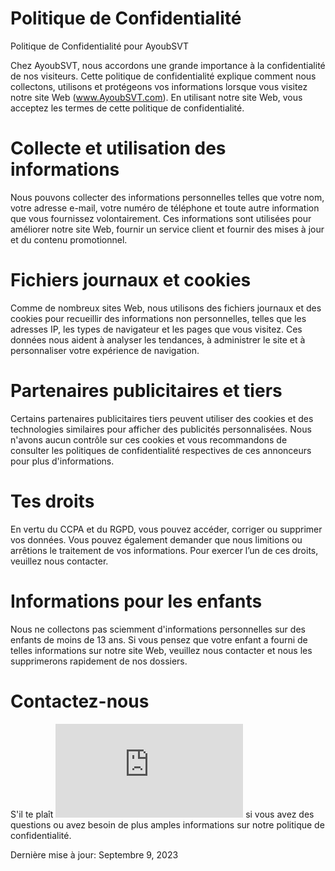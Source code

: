  # Politique de Confidentialité
Politique de Confidentialité pour AyoubSVT

Chez AyoubSVT, nous accordons une grande importance à la confidentialité de nos visiteurs. Cette politique de confidentialité explique comment nous collectons, utilisons et protégeons vos informations lorsque vous visitez notre site Web (www.AyoubSVT.com). En utilisant notre site Web, vous acceptez les termes de cette politique de confidentialité.

 # Collecte et utilisation des informations

Nous pouvons collecter des informations personnelles telles que votre nom, votre adresse e-mail, votre numéro de téléphone et toute autre information que vous fournissez volontairement. Ces informations sont utilisées pour améliorer notre site Web, fournir un service client et fournir des mises à jour et du contenu promotionnel.

 # Fichiers journaux et cookies

Comme de nombreux sites Web, nous utilisons des fichiers journaux et des cookies pour recueillir des informations non personnelles, telles que les adresses IP, les types de navigateur et les pages que vous visitez. Ces données nous aident à analyser les tendances, à administrer le site et à personnaliser votre expérience de navigation.

 # Partenaires publicitaires et tiers

Certains partenaires publicitaires tiers peuvent utiliser des cookies et des technologies similaires pour afficher des publicités personnalisées. Nous n'avons aucun contrôle sur ces cookies et vous recommandons de consulter les politiques de confidentialité respectives de ces annonceurs pour plus d'informations.

 # Tes droits

En vertu du CCPA et du RGPD, vous pouvez accéder, corriger ou supprimer vos données. Vous pouvez également demander que nous limitions ou arrêtions le traitement de vos informations. Pour exercer l’un de ces droits, veuillez nous contacter.

 # Informations pour les enfants

Nous ne collectons pas sciemment d'informations personnelles sur des enfants de moins de 13 ans. Si vous pensez que votre enfant a fourni de telles informations sur notre site Web, veuillez nous contacter et nous les supprimerons rapidement de nos dossiers.

 # Contactez-nous

S'il te plaît ![Contactez-nous](https://ayoubsvt.com/contact-us.html) si vous avez des questions ou avez besoin de plus amples informations sur notre politique de confidentialité.

Dernière mise à jour: Septembre 9, 2023
